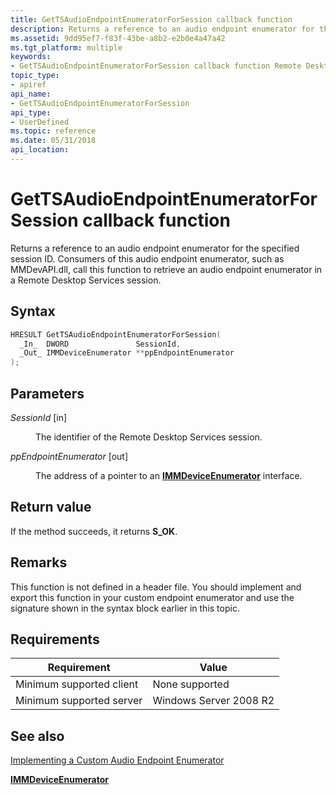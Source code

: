 ```yaml
---
title: GetTSAudioEndpointEnumeratorForSession callback function
description: Returns a reference to an audio endpoint enumerator for the specified session ID.
ms.assetid: 9dd95ef7-f83f-43be-a8b2-e2b0e4a47a42
ms.tgt_platform: multiple
keywords:
- GetTSAudioEndpointEnumeratorForSession callback function Remote Desktop Services
topic_type:
- apiref
api_name:
- GetTSAudioEndpointEnumeratorForSession
api_type:
- UserDefined
ms.topic: reference
ms.date: 05/31/2018
api_location: 
---
```


# GetTSAudioEndpointEnumeratorForSession callback function

Returns a reference to an audio endpoint enumerator for the specified session ID. Consumers of this audio endpoint enumerator, such as MMDevAPI.dll, call this function to retrieve an audio endpoint enumerator in a Remote Desktop Services session.

## Syntax


```C++
HRESULT GetTSAudioEndpointEnumeratorForSession(
  _In_  DWORD               SessionId,
  _Out_ IMMDeviceEnumerator **ppEndpointEnumerator
);
```



## Parameters

<dl> <dt>

*SessionId* \[in\]
</dt> <dd>

The identifier of the Remote Desktop Services session.

</dd> <dt>

*ppEndpointEnumerator* \[out\]
</dt> <dd>

The address of a pointer to an [**IMMDeviceEnumerator**](/windows/desktop/api/mmdeviceapi/nn-mmdeviceapi-immdeviceenumerator) interface.

</dd> </dl>

## Return value

If the method succeeds, it returns **S\_OK**.

## Remarks

This function is not defined in a header file. You should implement and export this function in your custom endpoint enumerator and use the signature shown in the syntax block earlier in this topic.

## Requirements



| Requirement | Value |
|-------------------------------------|-----------------------------------|
| Minimum supported client<br/> | None supported<br/>         |
| Minimum supported server<br/> | Windows Server 2008 R2<br/> |



## See also

<dl> <dt>

[Implementing a Custom Audio Endpoint Enumerator](implementing-an-audio-endpoint-enumerator.md)
</dt> <dt>

[**IMMDeviceEnumerator**](/windows/desktop/api/mmdeviceapi/nn-mmdeviceapi-immdeviceenumerator)
</dt> </dl>

 

